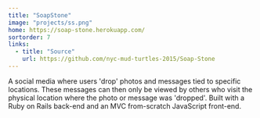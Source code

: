 ```yaml
---
title: "SoapStone"
image: "projects/ss.png"
home: https://soap-stone.herokuapp.com/
sortorder: 7
links:
  - title: "Source"
    url: https://github.com/nyc-mud-turtles-2015/Soap-Stone
---
```


A social media where users 'drop' photos and messages tied to specific locations. These messages can then only be viewed by others who visit the physical location where the photo or message was 'dropped'. Built with a Ruby on Rails back-end and an MVC from-scratch JavaScript front-end.